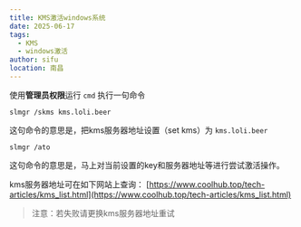 ```yaml
---
title: KMS激活windows系统
date: 2025-06-17
tags: 
  - KMS
  - windows激活
author: sifu
location: 南昌
---
```


使用**管理员权限**运行 `cmd` 执行一句命令

```shell
slmgr /skms kms.loli.beer
```
这句命令的意思是，把kms服务器地址设置（set kms）为 `kms.loli.beer`

```shell
slmgr /ato
```
这句命令的意思是，马上对当前设置的key和服务器地址等进行尝试激活操作。


kms服务器地址可在如下网站上查询： [https://www.coolhub.top/tech-articles/kms_list.html](https://www.coolhub.top/tech-articles/kms_list.html)

> 注意：若失败请更换kms服务器地址重试